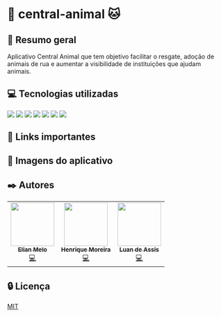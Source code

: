 # 🐶 central-animal 🐱
## 📃 Resumo geral
Aplicativo Central Animal que tem objetivo facilitar o resgate, adoção de animais de rua e aumentar a visibilidade de instituições que ajudam animais.

## 💻 Tecnologias utilizadas
<img src="https://img.shields.io/badge/JavaScript-F7DF1E?style=for-the-badge&logo=javascript&logoColor=black"></img>
<img src="https://img.shields.io/badge/React_Native-20232A?style=for-the-badge&logo=react&logoColor=61DAFB"></img>
<img src="https://img.shields.io/badge/Java-ED8B00?style=for-the-badge&logo=java&logoColor=white"></img>
<img src="https://img.shields.io/badge/Spring-6DB33F?style=for-the-badge&logo=spring&logoColor=white"></img>
<img src="https://img.shields.io/badge/PostgreSQL-316192?style=for-the-badge&logo=postgresql&logoColor=white"></img>
<img src="https://img.shields.io/badge/Firebase-F29D0C?style=for-the-badge&logo=firebase&logoColor=white"></img>
<img src="https://img.shields.io/badge/Heroku-430098?style=for-the-badge&logo=heroku&logoColor=white"></img>

## 📌 Links importantes

## 📱 Imagens do aplicativo

## ✒️ Autores
<table>
  <tr>
    <td align="center"><a href="https://github.com/ElianMelo"><img src="https://avatars.githubusercontent.com/u/41520689?v=4" width="100px;" alt=""/><br /><sub><b>Elian Melo</b></sub></a><br /><a href="https://github.com/ElianMelo/central-animal/commits?author=ElianMelo" title="Code">💻</a></td>
    <td align="center"><a href="https://github.com/Henrique-Moreira"><img src="https://avatars.githubusercontent.com/u/64793541?v=4" width="100px;" alt=""/><br /><sub><b>Henrique Moreira</b></sub></a><br /><a href="https://github.com/ElianMelo/central-animal/commits?author=Henrique-Moreira" title="Code">💻</a></td>
    <td align="center"><a href="https://github.com/LAsant0s"><img src="https://avatars.githubusercontent.com/u/60989242?v=4" width="100px;" alt=""/><br /><sub><b>Luan de Assis</b></sub></a><br /><a href="https://github.com/ElianMelo/central-animal/commits?author=LAsant0s" title="Code">💻</a></td>
  </tr>
</table>

## 🔒 Licença

[MIT](https://github.com/ElianMelo/central-animal/blob/main/LICENSE.md)
